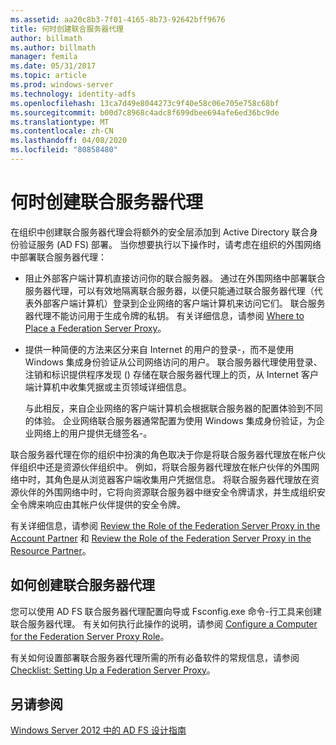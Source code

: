 ```yaml
---
ms.assetid: aa20c8b3-7f01-4165-8b73-92642bff9676
title: 何时创建联合服务器代理
author: billmath
ms.author: billmath
manager: femila
ms.date: 05/31/2017
ms.topic: article
ms.prod: windows-server
ms.technology: identity-adfs
ms.openlocfilehash: 13ca7d49e8044273c9f40e58c06e705e758c68bf
ms.sourcegitcommit: b00d7c8968c4adc8f699dbee694afe6ed36bc9de
ms.translationtype: MT
ms.contentlocale: zh-CN
ms.lasthandoff: 04/08/2020
ms.locfileid: "80858480"
---
```

# <a name="when-to-create-a-federation-server-proxy"></a>何时创建联合服务器代理

在组织中创建联合服务器代理会将额外的安全层添加到 Active Directory 联合身份验证服务 \(AD FS\) 部署。 当你想要执行以下操作时，请考虑在组织的外围网络中部署联合服务器代理：  
  
-   阻止外部客户端计算机直接访问你的联合服务器。 通过在外围网络中部署联合服务器代理，可以有效地隔离联合服务器，以便只能通过联合服务器代理（代表外部客户端计算机）登录到企业网络的客户端计算机来访问它们。 联合服务器代理不能访问用于生成令牌的私钥。 有关详细信息，请参阅 [Where to Place a Federation Server Proxy](Where-to-Place-a-Federation-Server-Proxy.md)。  
  
-   提供一种简便的方法来区分来自 Internet 的用户的登录\-，而不是使用 Windows 集成身份验证从公司网络访问的用户。 联合服务器代理使用登录、注销和标识提供程序发现 \(\) 存储在联合服务器代理上的页，从 Internet 客户端计算机中收集凭据或主页领域详细信息。  
  
    与此相反，来自企业网络的客户端计算机会根据联合服务器的配置体验到不同的体验。 企业网络联合服务器通常配置为使用 Windows 集成身份验证，为企业网络上的用户提供无缝签名\-。  
  
联合服务器代理在你的组织中扮演的角色取决于你是将联合服务器代理放在帐户伙伴组织中还是资源伙伴组织中。 例如，将联合服务器代理放在帐户伙伴的外围网络中时，其角色是从浏览器客户端收集用户凭据信息。 将联合服务器代理放在资源伙伴的外围网络中时，它将向资源联合服务器中继安全令牌请求，并生成组织安全令牌来响应由其帐户伙伴提供的安全令牌。  
  
有关详细信息，请参阅 [Review the Role of the Federation Server Proxy in the Account Partner](Review-the-Role-of-the-Federation-Server-Proxy-in-the-Account-Partner.md) 和 [Review the Role of the Federation Server Proxy in the Resource Partner](Review-the-Role-of-the-Federation-Server-Proxy-in-the-Resource-Partner.md)。  
  
## <a name="how-to-create-a-federation-server-proxy"></a>如何创建联合服务器代理  
您可以使用 AD FS 联合服务器代理配置向导或 Fsconfig.exe 命令\-行工具来创建联合服务器代理。 有关如何执行此操作的说明，请参阅 [Configure a Computer for the Federation Server Proxy Role](../../ad-fs/deployment/Configure-a-Computer-for-the-Federation-Server-Proxy-Role.md)。  
  
有关如何设置部署联合服务器代理所需的所有必备软件的常规信息，请参阅 [Checklist: Setting Up a Federation Server Proxy](../../ad-fs/deployment/Checklist--Setting-Up-a-Federation-Server-Proxy.md)。  
  
## <a name="see-also"></a>另请参阅
[Windows Server 2012 中的 AD FS 设计指南](AD-FS-Design-Guide-in-Windows-Server-2012.md)
